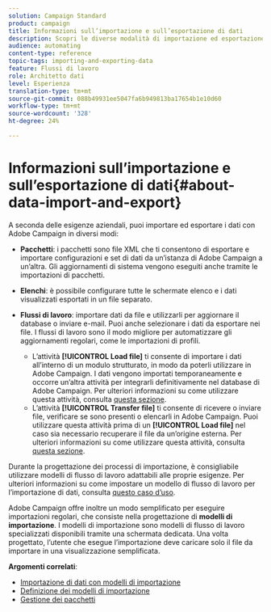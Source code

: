 ```yaml
---
solution: Campaign Standard
product: campaign
title: Informazioni sull’importazione e sull’esportazione di dati
description: Scopri le diverse modalità di importazione ed esportazione dei dati con Adobe Campaign.
audience: automating
content-type: reference
topic-tags: importing-and-exporting-data
feature: Flussi di lavoro
role: Architetto dati
level: Esperienza
translation-type: tm+mt
source-git-commit: 088b49931ee5047fa6b949813ba17654b1e10d60
workflow-type: tm+mt
source-wordcount: '328'
ht-degree: 24%

---
```



# Informazioni sull’importazione e sull’esportazione di dati{#about-data-import-and-export}

A seconda delle esigenze aziendali, puoi importare ed esportare i dati con Adobe Campaign in diversi modi:

* **Pacchetti**: i pacchetti sono file XML che ti consentono di esportare e importare configurazioni e set di dati da un’istanza di Adobe Campaign a un’altra. Gli aggiornamenti di sistema vengono eseguiti anche tramite le importazioni di pacchetti.
* **Elenchi**: è possibile configurare tutte le schermate elenco e i dati visualizzati esportati in un file separato.
* **Flussi di lavoro**: importare dati da file e utilizzarli per aggiornare il database o inviare e-mail. Puoi anche selezionare i dati da esportare nei file. I flussi di lavoro sono il modo migliore per automatizzare gli aggiornamenti regolari, come le importazioni di profili.

   * L’attività **[!UICONTROL Load file]** ti consente di importare i dati all’interno di un modulo strutturato, in modo da poterli utilizzare in Adobe Campaign. I dati vengono importati temporaneamente e occorre un’altra attività per integrarli definitivamente nel database di Adobe Campaign. Per ulteriori informazioni su come utilizzare questa attività, consulta [questa sezione](../../automating/using/load-file.md).
   * L’attività **[!UICONTROL Transfer file]** ti consente di ricevere o inviare file, verificare se sono presenti o elencarli in Adobe Campaign. Puoi utilizzare questa attività prima di un **[!UICONTROL Load file]** nel caso sia necessario recuperare il file da un’origine esterna. Per ulteriori informazioni su come utilizzare questa attività, consulta [questa sezione](../../automating/using/transfer-file.md).

Durante la progettazione dei processi di importazione, è consigliabile utilizzare modelli di flusso di lavoro adattabili alle proprie esigenze. Per ulteriori informazioni su come impostare un modello di flusso di lavoro per l’importazione di dati, consulta [questo caso d’uso](../../automating/using/creating-import-workflow-templates.md).

Adobe Campaign offre inoltre un modo semplificato per eseguire importazioni regolari, che consiste nella progettazione di **modelli di importazione**. I modelli di importazione sono modelli di flusso di lavoro specializzati disponibili tramite una schermata dedicata. Una volta progettato, l’utente che esegue l’importazione deve caricare solo il file da importare in una visualizzazione semplificata.

**Argomenti correlati**:

* [Importazione di dati con modelli di importazione](../../automating/using/importing-data-with-import-templates.md)
* [Definizione dei modelli di importazione](../../automating/using/importing-data-with-import-templates.md#setting-up-import-templates)
* [Gestione dei pacchetti](../../automating/using/managing-packages.md)
